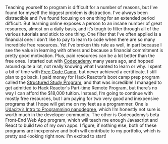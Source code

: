Teaching yourself to program is difficult for a number of reasons, but I've found for myself the biggest problem is distraction. I've always been distractible and I've found focusing on one thing for an extended period difficult. But learning online exposes a person to an insane number of great resources, almost on a daily basis, and it’s tough to filter through all of the various tutorials and stick to one thing. One filter that I’ve often applied is a financial one: I don’t like to pay to learn to code when there are so many incredible free resources. Yet I’ve broken this rule as well, in part because I see the value in learning with others and because a financial commitment is pretty good motivation. Plus, paid resources can be a lot better than the free ones. I started out with [Codecademy](https://www.codecademy.com/) many years ago, and hopped around quite a lot, not really knowing what I wanted to learn or why. I spent a bit of time with [Free Code Camp](https://www.freecodecamp.com/), but never achieved a certificate. I still plan to go back. I paid money for Hack Reactor’s boot camp prep program called the [Structured Study Program](http://prep.hackreactor.com/p/hack-reactor-ssp), and that was incredible! I managed to get admitted to Hack Reactor's Part-time Remote Program, but there’s no way I can afford the $18,000 tuition. Instead, I’m going to continue with mostly free resources, but I am paying for two very good and inexpensive programs that I hope will get me on my feet as a programmer. One is [Udacity’s Intro to Programming nanodegree](https://www.udacity.com/course/intro-to-programming-nanodegree--nd000), which I’m honestly not sure is worth much in the developer community. The other is Codecademy’s beta Front-End Web App program, which will teach me enough Javascript and React to build two of my own apps. I figure, if nothing else, both of these programs are inexpensive and both will contribute to my portfolio, which is pretty sad-looking right now. I’m excited to start!
